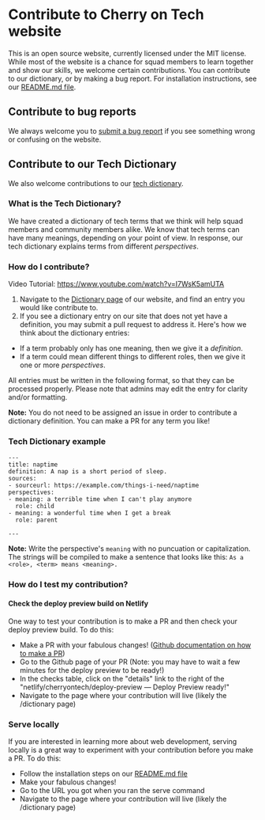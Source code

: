 # Contribute to Cherry on Tech website

This is an open source website, currently licensed under the MIT license. While most of the website is a chance for squad members to learn together and show our skills, we welcome certain contributions. You can contribute to our dictionary, or by making a bug report. For installation instructions, see our [README.md file](README.md).

## Contribute to bug reports

We always welcome you to [submit a bug report](https://github.com/cherryontech/website/issues/new?assignees=&labels=bug&template=bug_report.md&title=) if you see something wrong or confusing on the website.

## Contribute to our Tech Dictionary

We also welcome contributions to our [tech dictionary](https://cherryon.tech/dictionary).

### What is the Tech Dictionary?

We have created a dictionary of tech terms that we think will help squad members and community members alike. We know that tech terms can have many meanings, depending on your point of view. In response, our tech dictionary explains terms from different _perspectives_.

### How do I contribute?

Video Tutorial:
https://www.youtube.com/watch?v=I7WsK5amUTA 


1. Navigate to the [Dictionary page](https://cherryon.tech/dictionary/) of our website, and find an entry you would like contribute to.
1. If you see a dictionary entry on our site that does not yet have a definition, you may submit a pull request to address it. Here's how we think about the dictionary entries:

- If a term probably only has one meaning, then we give it a _definition_.
- If a term could mean different things to different roles, then we give it one or more _perspectives_.

All entries must be written in the following format, so that they can be processed properly. Please note that admins may edit the entry for clarity and/or formatting.

**Note:** You do not need to be assigned an issue in order to contribute a dictionary definition. You can make a PR for any term you like!
### Tech Dictionary example

```
---
title: naptime
definition: A nap is a short period of sleep.
sources:
- sourceurl: https://example.com/things-i-need/naptime
perspectives:
- meaning: a terrible time when I can't play anymore
  role: child
- meaning: a wonderful time when I get a break
  role: parent

---
```
**Note:** Write the perspective's `meaning` with no puncuation or capitalization. The strings will be compiled to make a sentence that looks like this: `As a <role>, <term> means <meaning>.`

### How do I test my contribution?

#### Check the deploy preview build on Netlify
One way to test your contribution is to make a PR and then check your deploy preview build. To do this:
- Make a PR with your fabulous changes! ([Github documentation on how to make a PR](https://docs.github.com/en/pull-requests/collaborating-with-pull-requests/proposing-changes-to-your-work-with-pull-requests/creating-a-pull-request))
- Go to the Github page of your PR (Note: you may have to wait a few minutes for the deploy preview to be ready!)
- In the checks table, click on the "details" link to the right of the "netlify/cherryontech/deploy-preview — Deploy Preview ready!"
- Navigate to the page where your contribution will live (likely the /dictionary page)

### Serve locally
If you are interested in learning more about web development, serving locally is a great way to experiment with your contribution before you make a PR. To do this:
- Follow the installation steps on our [README.md file](README.md)
- Make your fabulous changes!
- Go to the URL you got when you ran the serve command
- Navigate to the page where your contribution will live (likely the /dictionary page)
